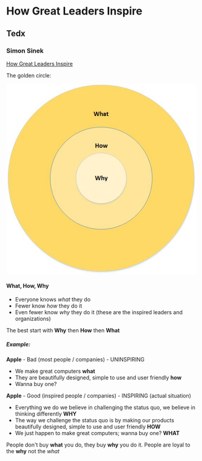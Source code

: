 # How Great Leaders Inspire

## Tedx

### Simon Sinek

[How Great Leaders Inspire](https://www.youtube.com/watch?v=qp0HIF3SfI4)

The golden circle:

![The Golden Circle](Golden_Circle.jpg)

#### What, How, Why

* Everyone knows *what* they do
* Fewer know *how* they do it
* Even fewer know *why* they do it (these are the inspired leaders and organizations)

The best start with **Why** then **How** then **What**  

##### Example:

**Apple** - Bad (most people / companies) - UNINSPIRING

* We make great computers **what**
* They are beautifully designed, simple to use and user friendly **how**
* Wanna buy one?

**Apple** - Good (inspired people / companies) - INSPIRING (actual situation)

* Everything we do we believe in challenging the status quo, we believe in thinking differently **WHY**
* The way we challenge the status quo is by making our products beautifully designed, simple to use and user friendly **HOW**
* We just happen to make great computers; wanna buy one? **WHAT**

People don't buy **what** you do, they buy **why** you do it.  People are loyal to the **why** not the *what*